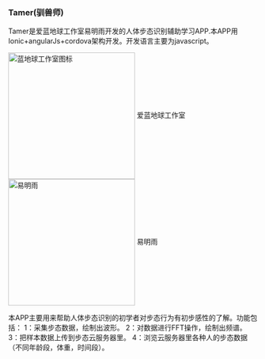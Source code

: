 ### Tamer(驯兽师)
Tamer是爱蓝地球工作室易明雨开发的人体步态识别辅助学习APP.本APP用Ionic+angularJs+cordova架构开发。开发语言主要为javascript。

<img src="https://avatars3.githubusercontent.com/u/16535358?v=3&s=466" width = "256" height = "256" alt="蓝地球工作室图标" align=center />
爱蓝地球工作室

<img src="https://avatars0.githubusercontent.com/u/2186283?v=3&s=400" width = "256" height = "256" alt="易明雨" align=center />
易明雨

本APP主要用来帮助人体步态识别的初学者对步态行为有初步感性的了解。功能包括：
1：采集步态数据，绘制出波形。
2：对数据进行FFT操作，绘制出频谱。
3：把样本数据上传到步态云服务器里。
4：浏览云服务器里各种人的步态数据（不同年龄段，体重，时间段）。




